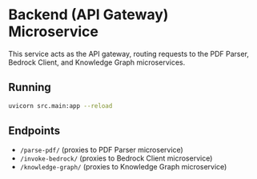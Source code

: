 # Backend (API Gateway) Microservice


This service acts as the API gateway, routing requests to the PDF Parser, Bedrock Client, and Knowledge Graph microservices.

## Running

```bash
uvicorn src.main:app --reload
```

## Endpoints
- `/parse-pdf/` (proxies to PDF Parser microservice)
- `/invoke-bedrock/` (proxies to Bedrock Client microservice)
- `/knowledge-graph/` (proxies to Knowledge Graph microservice)
